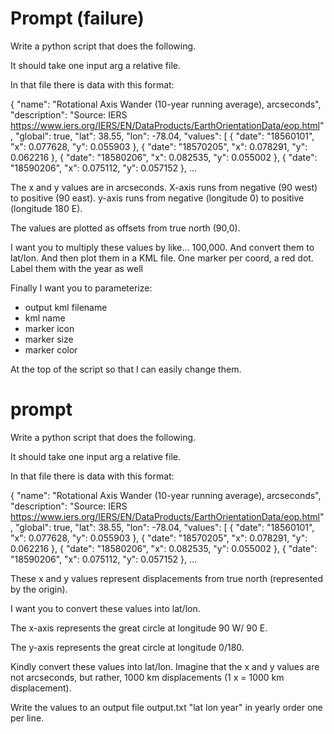 # Prompt (failure)

Write a python script that does the following.

It should take one input arg a relative file.

In that file there is data with this format:

{
  "name": "Rotational Axis Wander (10-year running average), arcseconds",
  "description": "Source: IERS https://www.iers.org/IERS/EN/DataProducts/EarthOrientationData/eop.html",
  "global": true,
  "lat": 38.55,
  "lon": -78.04,
  "values": [
    {
      "date": "18560101",
      "x": 0.077628,
      "y": 0.055903
    },
    {
      "date": "18570205",
      "x": 0.078291,
      "y": 0.062216
    },
    {
      "date": "18580206",
      "x": 0.082535,
      "y": 0.055002
    },
    {
      "date": "18590206",
      "x": 0.075112,
      "y": 0.057152
    },
    ...

The x and y values are in arcseconds. X-axis runs from negative (90 west) to positive (90 east). y-axis runs from negative (longitude 0) to positive (longitude 180 E).

The values are plotted as offsets from true north (90,0).

I want you to multiply these values by like... 100,000. And convert them to lat/lon. And then plot them in a KML file. One marker per coord, a red dot. Label them with the year as well

Finally I want you to parameterize:
- output kml filename
- kml name
- marker icon
- marker size
- marker color

At the top of the script so that I can easily change them.

# prompt

Write a python script that does the following.

It should take one input arg a relative file.

In that file there is data with this format:

{
  "name": "Rotational Axis Wander (10-year running average), arcseconds",
  "description": "Source: IERS https://www.iers.org/IERS/EN/DataProducts/EarthOrientationData/eop.html",
  "global": true,
  "lat": 38.55,
  "lon": -78.04,
  "values": [
    {
      "date": "18560101",
      "x": 0.077628,
      "y": 0.055903
    },
    {
      "date": "18570205",
      "x": 0.078291,
      "y": 0.062216
    },
    {
      "date": "18580206",
      "x": 0.082535,
      "y": 0.055002
    },
    {
      "date": "18590206",
      "x": 0.075112,
      "y": 0.057152
    },
    ...

These x and y values represent displacements from true north (represented by the origin).

I want you to convert these values into lat/lon.

The x-axis represents the great circle at longitude 90 W/ 90 E.

The y-axis represents the great circle at longitude 0/180.

Kindly convert these values into lat/lon. Imagine that the x and y values are not arcseconds, but rather, 1000 km displacements (1 x = 1000 km displacement).

Write the values to an output file output.txt "lat lon year" in yearly order one per line.